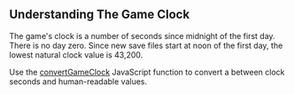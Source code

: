 ## Understanding The Game Clock

The game's clock is a number of seconds since midnight of the first day. There is no day zero. Since new save files start at noon of the first day, the lowest natural clock value is 43,200.

Use the [convertGameClock](../functions/convertGameClock.html) JavaScript function to convert a between clock seconds and human-readable values.
